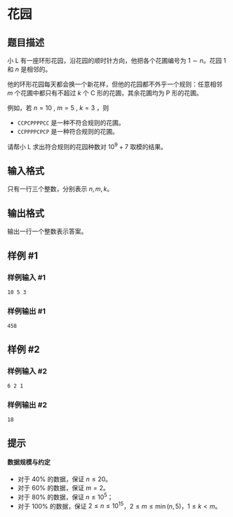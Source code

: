 # 花园

## 题目描述

小 L 有一座环形花园，沿花园的顺时针方向，他把各个花圃编号为 $1 \sim n$。花园 $1$ 和 $n$ 是相邻的。

他的环形花园每天都会换一个新花样，但他的花园都不外乎一个规则：任意相邻 $m$ 个花圃中都只有不超过 $k$ 个 C 形的花圃，其余花圃均为 P 形的花圃。

例如，若 $n=10$ , $m=5$ , $k=3$ ，则

- `CCPCPPPPCC` 是一种不符合规则的花圃。
- `CCPPPPCPCP` 是一种符合规则的花圃。

请帮小 L 求出符合规则的花园种数对 $10^9+7$ 取模的结果。

## 输入格式

只有一行三个整数，分别表示 $n, m, k$。

## 输出格式

输出一行一个整数表示答案。

## 样例 #1

### 样例输入 #1
```
10 5 3
```

### 样例输出 #1

```
458
```

## 样例 #2

### 样例输入 #2
```
6 2 1
```

### 样例输出 #2

```
18
```

## 提示

#### 数据规模与约定

- 对于 $40\%$ 的数据，保证 $n \le 20$。
- 对于 $60\%$ 的数据，保证 $m=2$。
- 对于 $80\%$ 的数据，保证 $n \le 10^5$；
- 对于 $100\%$ 的数据，保证 $2 \leq n \le 10^{15}$，$2 \leq m \leq \min(n, 5)$，$1 \leq k \lt m$。

